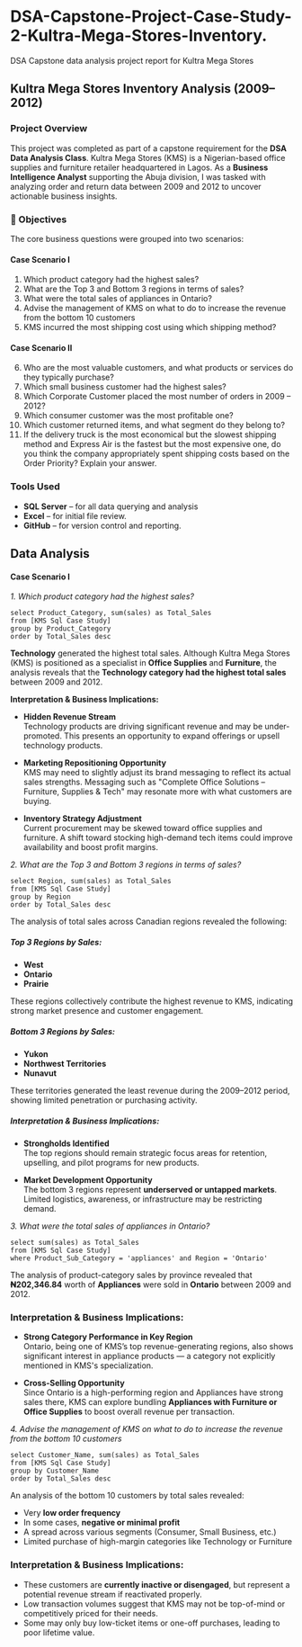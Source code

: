 # DSA-Capstone-Project-Case-Study-2-Kultra-Mega-Stores-Inventory.
DSA Capstone data analysis project report for Kultra Mega Stores
## Kultra Mega Stores Inventory Analysis (2009–2012)
### Project Overview
This project was completed as part of a capstone requirement for the **DSA Data Analysis Class**. Kultra Mega Stores (KMS) is a Nigerian-based office supplies and furniture retailer headquartered in Lagos. As a **Business Intelligence Analyst** supporting the Abuja division, I was tasked with analyzing order and return data between 2009 and 2012 to uncover actionable business insights.
### 🎯 Objectives
The core business questions were grouped into two scenarios:
#### Case Scenario I
1. Which product category had the highest sales? 
2. What are the Top 3 and Bottom 3 regions in terms of sales? 
3. What were the total sales of appliances in Ontario? 
4. Advise the management of KMS on what to do to increase the revenue from the bottom 10 customers 
5. KMS incurred the most shipping cost using which shipping method?
#### Case Scenario II
6. Who are the most valuable customers, and what products or services do they typically purchase? 
7. Which small business customer had the highest sales? 
8. Which Corporate Customer placed the most number of orders in 2009 – 2012? 
9. Which consumer customer was the most profitable one? 
10. Which customer returned items, and what segment do they belong to? 
11. If the delivery truck is the most economical but the slowest shipping method and Express Air is the fastest but the most expensive one, do you think the company appropriately spent shipping costs based on the Order Priority? Explain your answer.
 
### Tools Used

- **SQL Server** – for all data querying and analysis
- **Excel** – for initial file review.
- **GitHub** – for version control and reporting.

 ## Data Analysis
 
#### Case Scenario I

*1. Which product category had the highest sales?*
```
select Product_Category, sum(sales) as Total_Sales
from [KMS Sql Case Study]
group by Product_Category
order by Total_Sales desc
``` 
**Technology** generated the highest total sales.
Although Kultra Mega Stores (KMS) is positioned as a specialist in **Office Supplies** and **Furniture**, the analysis reveals that the **Technology category had the highest total sales** between 2009 and 2012.

**Interpretation & Business Implications:**

- **Hidden Revenue Stream**  
  Technology products are driving significant revenue and may be under-promoted. This presents an opportunity to expand offerings or upsell technology products.

- **Marketing Repositioning Opportunity**  
  KMS may need to slightly adjust its brand messaging to reflect its actual sales strengths. Messaging such as "Complete Office Solutions – Furniture, Supplies & Tech" may resonate more with what customers are buying.

- **Inventory Strategy Adjustment**  
  Current procurement may be skewed toward office supplies and furniture. A shift toward stocking high-demand tech items could improve availability and boost profit margins.


*2. What are the Top 3 and Bottom 3 regions in terms of sales?*
 ```
select Region, sum(sales) as Total_Sales
from [KMS Sql Case Study]
group by Region
order by Total_Sales desc
```
 
The analysis of total sales across Canadian regions revealed the following:

##### Top 3 Regions by Sales:
- **West**
- **Ontario**
- **Prairie**

These regions collectively contribute the highest revenue to KMS, indicating strong market presence and customer engagement.

#####  Bottom 3 Regions by Sales:
- **Yukon**
- **Northwest Territories**
- **Nunavut**

These territories generated the least revenue during the 2009–2012 period, showing limited penetration or purchasing activity.

#####  Interpretation & Business Implications:

- **Strongholds Identified**  
  The top regions should remain strategic focus areas for retention, upselling, and pilot programs for new products.

- **Market Development Opportunity**  
  The bottom 3 regions represent **underserved or untapped markets**. Limited logistics, awareness, or infrastructure may be restricting demand.


*3. What were the total sales of appliances in Ontario?*
```
select sum(sales) as Total_Sales
from [KMS Sql Case Study]
where Product_Sub_Category = 'appliances' and Region = 'Ontario'
```

The analysis of product-category sales by province revealed that **₦202,346.84** worth of **Appliances** were sold in **Ontario** between 2009 and 2012.

###  Interpretation & Business Implications:

- **Strong Category Performance in Key Region**  
  Ontario, being one of KMS’s top revenue-generating regions, also shows significant interest in appliance products — a category not explicitly mentioned in KMS's specialization.

- **Cross-Selling Opportunity**  
  Since Ontario is a high-performing region and Appliances have strong sales there, KMS can explore bundling **Appliances with Furniture or Office Supplies** to boost overall revenue per transaction.


*4. Advise the management of KMS on what to do to increase the revenue from the bottom 10 customers*
```
select Customer_Name, sum(sales) as Total_Sales
from [KMS Sql Case Study]
group by Customer_Name
order by Total_Sales desc
```

 An analysis of the bottom 10 customers by total sales revealed:
- Very **low order frequency**
- In some cases, **negative or minimal profit**
- A spread across various segments (Consumer, Small Business, etc.)
- Limited purchase of high-margin categories like Technology or Furniture

###  Interpretation & Business Implications:

- These customers are **currently inactive or disengaged**, but represent a potential revenue stream if reactivated properly.
- Low transaction volumes suggest that KMS may not be top-of-mind or competitively priced for their needs.
- Some may only buy low-ticket items or one-off purchases, leading to poor lifetime value.

